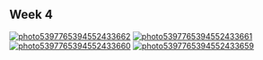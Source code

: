 ## Week 4


<a href="https://ibb.co/107pr8f"><img src="https://i.ibb.co/D1z695D/photo5397765394552433662.jpg" alt="photo5397765394552433662" border="0"></a>
<a href="https://ibb.co/vx51800"><img src="https://i.ibb.co/1fVZxFF/photo5397765394552433661.jpg" alt="photo5397765394552433661" border="0"></a>
<a href="https://ibb.co/98P44n2"><img src="https://i.ibb.co/yf2kk05/photo5397765394552433660.jpg" alt="photo5397765394552433660" border="0"></a>
<a href="https://ibb.co/N2wWK2X"><img src="https://i.ibb.co/qYbmpYz/photo5397765394552433659.jpg" alt="photo5397765394552433659" border="0"></a>
